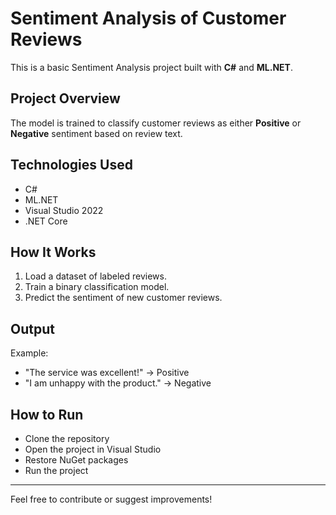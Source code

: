 # Sentiment Analysis of Customer Reviews

This is a basic Sentiment Analysis project built with **C#** and **ML.NET**.

## Project Overview
The model is trained to classify customer reviews as either **Positive** or **Negative** sentiment based on review text.

## Technologies Used
- C#
- ML.NET
- Visual Studio 2022
- .NET Core

## How It Works
1. Load a dataset of labeled reviews.
2. Train a binary classification model.
3. Predict the sentiment of new customer reviews.

## Output
Example:
- "The service was excellent!" → Positive
- "I am unhappy with the product." → Negative

## How to Run
- Clone the repository
- Open the project in Visual Studio
- Restore NuGet packages
- Run the project

---

Feel free to contribute or suggest improvements!
